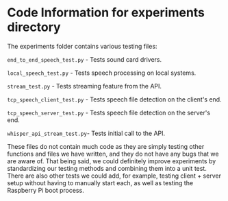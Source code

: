 
# Code Information for experiments directory

The experiments folder contains various testing files:

```end_to_end_speech_test.py``` - 
Tests sound card drivers.

```local_speech_test.py``` -
Tests speech processing on local systems. 

```stream_test.py``` -
Tests streaming feature from the API.

```tcp_speech_client_test.py``` -
Tests speech file detection on the client's end.

```tcp_speech_server_test.py``` -
Tests speech file detection on the server's end.

```whisper_api_stream_test.py```-
Tests initial call to the API.

These files do not contain much code as they are simply testing other functions and files we have written, and they do not have any bugs that we are aware of. That being said, we could definitely improve experiments by standardizing our testing methods and combining them into a unit test. There are also other tests we could add, for example, testing client + server setup without having to manually start each, as well as testing the Raspberry Pi boot process.
